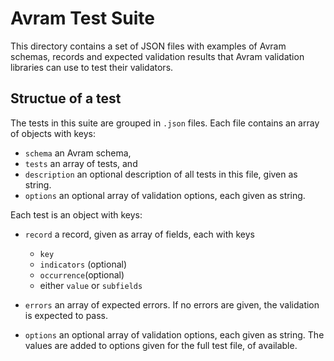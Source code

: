 # Avram Test Suite

This directory contains a set of JSON files with examples of Avram schemas, records and expected validation results that Avram validation libraries can use to test their validators.

## Structue of a test

The tests in this suite are grouped in `.json` files. Each file contains an array of objects with keys:

* `schema` an Avram schema,
* `tests` an array of tests, and
* `description` an optional description of all tests in this file, given as string.
* `options` an optional array of validation options, each given as string. 

Each test is an object with keys:

* `record` a record, given as array of fields, each with keys

  * `key`
  * `indicators` (optional)
  * `occurrence`(optional)
  * either `value` or `subfields`

* `errors` an array of expected errors. If no errors are given, the validation is expected to pass.

* `options` an optional array of validation options, each given as string. The values are added to options given for the full test file, of available.
